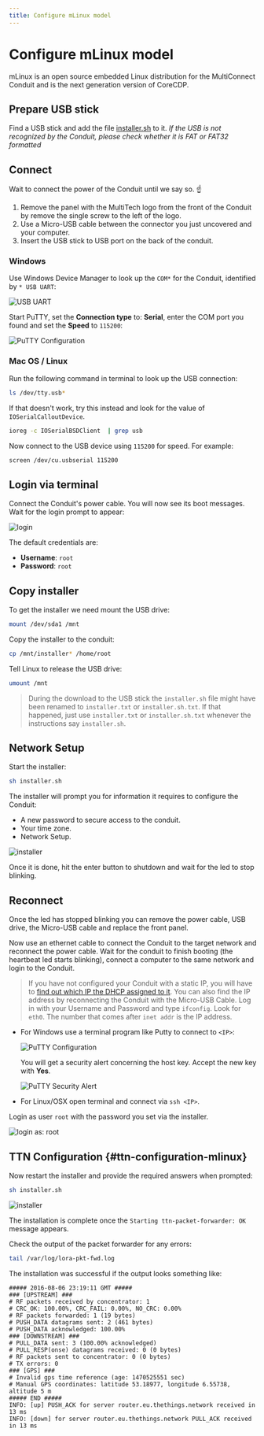 ```yaml
---
title: Configure mLinux model
---
```


# Configure mLinux model
mLinux is an open source embedded Linux distribution for the MultiConnect Conduit and is the next generation version of CoreCDP.

## Prepare USB stick

Find a USB stick and add the file [installer.sh](https://github.com/kersing/multitech-installer/raw/master/installer.sh) to it.
*If the USB is not recognized by the Conduit, please check whether it is FAT or FAT32 formatted*

## Connect

Wait to connect the power of the Conduit until we say so. ☝️

1. Remove the panel with the MultiTech logo from the front of the Conduit by remove the single screw to the left of the logo.
2. Use a Micro-USB cable between the connector you just uncovered and your computer.
3. Insert the USB stick to USB port on the back of the conduit.

### Windows

Use Windows Device Manager to look up the `COM*` for the Conduit, identified by `* USB UART`:

![USB UART](uart.png)

Start PuTTY, set the **Connection type** to: **Serial**, enter the COM port you found and set the **Speed** to `115200`:

![PuTTY Configuration](putty-mlinux.png)

### Mac OS / Linux

Run the following command in terminal to look up the USB connection:

```bash
ls /dev/tty.usb*
```

If that doesn't work, try this instead and look for the value of `IOSerialCalloutDevice`.   

```bash
ioreg -c IOSerialBSDClient  | grep usb
```

Now connect to the USB device using `115200` for speed. For example:

```bash
screen /dev/cu.usbserial 115200
```

## Login via terminal

Connect the Conduit's power cable. You will now see its boot messages. Wait for the login prompt to appear:

![login](login-mlinux.png)

The default credentials are:

* **Username**: `root`
* **Password**: `root `

## Copy installer

To get the installer we need mount the USB drive:

```bash
mount /dev/sda1 /mnt
```

Copy the installer to the conduit:

```bash
cp /mnt/installer* /home/root
```

Tell Linux to release the USB drive:

```bash
umount /mnt
```

> During the download to the USB stick the `installer.sh` file might have been renamed to `installer.txt` or `installer.sh.txt`. If that happened, just use `installer.txt` or `installer.sh.txt` whenever the instructions say `installer.sh`.

## Network Setup

Start the installer:

```bash
sh installer.sh
```

The installer will prompt you for information it requires to configure the Conduit:

* A new password to secure access to the conduit.
* Your time zone.
* Network Setup.

![installer](installer-mlinux.png)

Once it is done, hit the enter button to shutdown and wait for the led to stop blinking.

## Reconnect

Once the led has stopped blinking you can remove the power cable, USB drive, the Micro-USB cable and replace the front panel.

Now use an ethernet cable to connect the Conduit to the target network and reconnect the power cable. Wait for the conduit to finish booting (the heartbeat led starts blinking), connect a computer to the same network and login to the Conduit.

> If you have not configured your Conduit with a static IP, you will have to [find out which IP the DHCP assigned to it](http://apple.stackexchange.com/questions/19783/how-do-i-know-the-ip-addresses-of-other-computers-in-my-network).
> You can also find the IP address by reconnecting the Conduit with the Micro-USB Cable. Log in with your Username and Password and type `ifconfig`. Look for `eth0`. The number that comes after `inet addr` is the IP address. 

* For Windows use a terminal program like Putty to connect to `<IP>`:

  ![PuTTY Configuration](putty-mlinux-ip.png)

  You will get a security alert concerning the host key. Accept the new key with **Yes**.

  ![PuTTY Security Alert](putty-warning.png)

* For Linux/OSX open terminal and connect via `ssh <IP>`.

Login as user `root` with the password you set via the installer.

![login as: root](login-root.png)

## TTN Configuration {#ttn-configuration-mlinux}

Now restart the installer and provide the required answers when prompted:

```bash
sh installer.sh
```

![installer](installer-mlinux-2nd.png)

The installation is complete once the `Starting ttn-packet-forwarder: OK` message appears.

Check the output of the packet forwarder for any errors:

```bash
tail /var/log/lora-pkt-fwd.log
```

The installation was successful if the output looks something like:

```
##### 2016-08-06 23:19:11 GMT #####
### [UPSTREAM] ###
# RF packets received by concentrator: 1
# CRC_OK: 100.00%, CRC_FAIL: 0.00%, NO_CRC: 0.00%
# RF packets forwarded: 1 (19 bytes)
# PUSH_DATA datagrams sent: 2 (461 bytes)
# PUSH_DATA acknowledged: 100.00%
### [DOWNSTREAM] ###
# PULL_DATA sent: 3 (100.00% acknowledged)
# PULL_RESP(onse) datagrams received: 0 (0 bytes)
# RF packets sent to concentrator: 0 (0 bytes)
# TX errors: 0
### [GPS] ###
# Invalid gps time reference (age: 1470525551 sec)
# Manual GPS coordinates: latitude 53.18977, longitude 6.55738, altitude 5 m
##### END #####
INFO: [up] PUSH_ACK for server router.eu.thethings.network received in 13 ms
INFO: [down] for server router.eu.thethings.network PULL_ACK received in 13 ms
```
